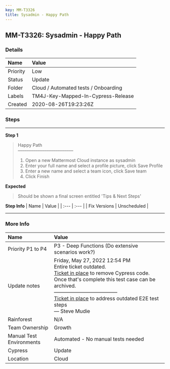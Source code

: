 ```yaml
---
key: MM-T3326
title: Sysadmin - Happy Path
---
```


## MM-T3326: Sysadmin - Happy Path

### Details

| Name     | Value                                |
| :------- | :----------------------------------- |
| Priority | Low                                  |
| Status   | Update                               |
| Folder   | Cloud / Automated tests / Onboarding |
| Labels   | TM4J-Key-Mapped-In-Cypress-Release   |
| Created  | 2020-08-26T19:23:26Z                 |

### Steps

<hr/>

**Step 1**

> <article>Happy Path<br>–––––––––––––––––––––––––<ol><li>Open a new Mattermost Cloud instance as sysadmin</li><li>Enter your full name and select a profile picture, click Save Profile</li><li>Enter a new name and select a team icon, click Save team</li><li>Click Finish</li></ol></article>

**Expected**

> <article>Should be shown a final screen entitled 'Tips &amp; Next Steps'</article>

**Step Info**
| Name | Value |
| :--- | :--- |
| Fix Versions | Unscheduled |

<hr/>

### More Info

| Name                     | Value                                                                                                                                                                                                                                                                                                                                                                                                |
| :----------------------- | :--------------------------------------------------------------------------------------------------------------------------------------------------------------------------------------------------------------------------------------------------------------------------------------------------------------------------------------------------------------------------------------------------- |
| Priority P1 to P4        | P3 - Deep Functions (Do extensive scenarios work?)                                                                                                                                                                                                                                                                                                                                                   |
| Update notes             | Friday, May 27, 2022 12:54 PM<br />Entire ticket outdated.<br /><a href="https://mattermost.atlassian.net/browse/MM-44659">Ticket in place</a> to remove Cypress code. Once that's complete this test case can be archived.<br />–––––––––––––––––––––––––<br /><a href="https://mattermost.atlassian.net/browse/MM-42795">Ticket in place</a> to address outdated E2E test steps<br />— Steve Mudie |
| Rainforest               | N/A                                                                                                                                                                                                                                                                                                                                                                                                  |
| Team Ownership           | Growth                                                                                                                                                                                                                                                                                                                                                                                               |
| Manual Test Environments | Automated - No manual tests needed                                                                                                                                                                                                                                                                                                                                                                   |
| Cypress                  | Update                                                                                                                                                                                                                                                                                                                                                                                               |
| Location                 | Cloud                                                                                                                                                                                                                                                                                                                                                                                                |
